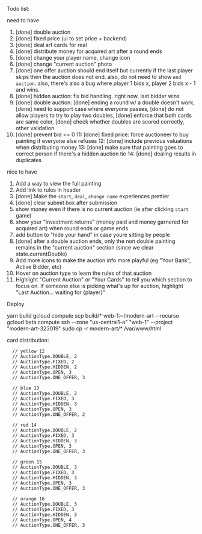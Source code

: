 Todo list:

need to have
1. [done] double auction
2. [done] fixed price (ui to set price + backend) 
3. [done] deal art cards for real 
4. [done] distribute money for acquired art after a round ends 
5. [done] change your player name, change icon
6. [done] change "current auction" photo
7. [done] one offer auction should end itself but currently if the last player skips then the auction does not end. also, do not need to show `end auction`. also, there's also a bug where player 1 bids x, player 2 bids x - 1 and wins.
8. [done] hidden auction: fix bid handling. right now, last bidder wins
9. [done] double auction: [done] ending a round w/ a double doesn't work, [done] need to support case where everyone passes, [done] do not allow players to try to play two doubles, [done] enforce that both cards are same color, [done] check whether doubles are scored correctly, other validation
10. [done] prevent bid <= 0
11: [done] fixed price: force auctioneer to buy painting if everyone else refuses
12: [done] include previous valuations when distributing money
13: [done] make sure that painting goes to correct person if there's a hidden auction tie
14: [done] dealing results in duplicates

nice to have
1. Add a way to view the full painting
2. Add link to rules in header
3. [done] Make the `start`, `deal`, `change name` experiences prettier
4. [done] clear submit box after submission
5. show money even if there is no current auction (ie after clicking `start` game)
6. show your "investment returns" (money paid and money garnered for acquired art)  when round ends or game ends
7. add button to "hide your hand" in case youre sitting by people
8. [done] after a double auction ends, only the non double painting remains in the "current auction" section (since we clear state.currentDouble)
9. Add more icons to make the auction info more playful (eg "Your Bank", Active Bidder, etc)
10. Hover on auction type to learn the rules of that auction
11. Highlight "Current Auction" or "Your Cards" to tell you which section to focus on. If someone else is picking what's up for auction, highlight "Last Auction... waiting for {player}"

Deploy

yarn build
gcloud compute scp build/* web-1:~/modern-art --recurse
gcloud beta compute ssh --zone "us-central1-a" "web-1"  --project "modern-art-323019"
sudo cp -r modern-art/* /var/www/html

card distribution:

      // yellow 12
      // AuctionType.DOUBLE, 2
      // AuctionType.FIXED, 2
      // AuctionType.HIDDEN, 2
      // AuctionType.OPEN, 3
      // AuctionType.ONE_OFFER, 3

      // blue 13
      // AuctionType.DOUBLE, 2
      // AuctionType.FIXED, 3
      // AuctionType.HIDDEN, 3
      // AuctionType.OPEN, 3
      // AuctionType.ONE_OFFER, 2

      // red 14
      // AuctionType.DOUBLE, 2
      // AuctionType.FIXED, 3
      // AuctionType.HIDDEN, 3
      // AuctionType.OPEN, 3
      // AuctionType.ONE_OFFER, 3

      // green 15
      // AuctionType.DOUBLE, 3
      // AuctionType.FIXED, 3
      // AuctionType.HIDDEN, 3
      // AuctionType.OPEN, 3
      // AuctionType.ONE_OFFER, 3

      // orange 16
      // AuctionType.DOUBLE, 3
      // AuctionType.FIXED, 3
      // AuctionType.HIDDEN, 3
      // AuctionType.OPEN, 4
      // AuctionType.ONE_OFFER, 3